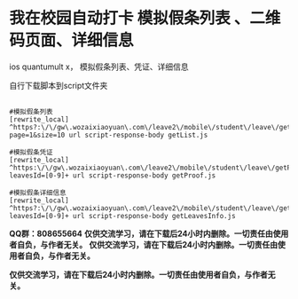 # 我在校园自动打卡 模拟假条列表 、二维码页面、详细信息
ios quantumult x， 模拟假条列表、凭证、详细信息 

自行下载脚本到script文件夹

```

#模拟假条列表
[rewrite_local]
^https?:\/\/gw\.wozaixiaoyuan\.com\/leave2\/mobile\/student\/leave\/getMyLeavesList\?page=1&size=10 url script-response-body getList.js

#模拟假条凭证
[rewrite_local]
^https:\/\/gw\.wozaixiaoyuan\.com\/leave2\/mobile\/student\/leave\/getProof\?leavesId=[0-9]+ url script-response-body getProof.js

#模拟假条详细信息
[rewrite_local]
^https?:\/\/gw\.wozaixiaoyuan\.com\/leave2\/mobile\/student\/leave\/getLeavesInfo\?leavesId=[0-9]+ url script-response-body getLeavesInfo.js

```

**QQ群：808655664**
**仅供交流学习，请在下载后24小时内删除。一切责任由使用者自负，与作者无关。**
**仅供交流学习，请在下载后24小时内删除。一切责任由使用者自负，与作者无关。**

**仅供交流学习，请在下载后24小时内删除。一切责任由使用者自负，与作者无关。**

